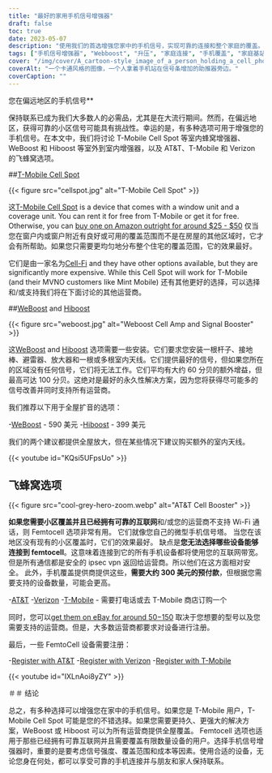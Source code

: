 ```yaml
---
title: "最好的家用手机信号增强器"
draft: false
toc: true
date: 2023-05-07
description: "使用我们的首选增强您家中的手机信号，实现可靠的连接和整个家庭的覆盖。"
tags: ["手机信号增强器", "Webboost", "升压", "家庭连接", "手机覆盖", "家庭基站", "蜂窝信号放大器", "无线信号增强器", "信号增强设备", "移动连接", "手机接待处", "家庭上网", "无线增强器", "电子产品", "家装", "电信", "技术", "智能家居", "无线通话", "移动网络"]
cover: "/img/cover/A_cartoon-style_image_of_a_person_holding_a_cell_phone.png"
coverAlt: "一个卡通风格的图像，一个人拿着手机站在信号条增加的助推器旁边。"
coverCaption: ""
---
```

 您在偏远地区的手机信号**

保持联系已成为我们大多数人的必需品，尤其是在大流行期间。然而，在偏远地区，获得可靠的小区信号可能具有挑战性。幸运的是，有多种选项可用于增强您的手机信号。在本文中，我们将讨论 T-Mobile Cell Spot 等室内蜂窝增强器、WeBoost 和 Hiboost 等室外到室内增强器，以及 AT&T、T-Mobile 和 Verizon 的飞蜂窝选项。

##[T-Mobile Cell Spot](https://amzn.to/41cXppc)

{{< figure src="cellspot.jpg" alt="T-Mobile Cell Spot" >}}

这[T-Mobile Cell Spot](https://amzn.to/41cXppc) is a device that comes with a window unit and a coverage unit. You can rent it for free from T-Mobile or get it for free. Otherwise, you can [buy one on Amazon outright for around $25 - $50](https://amzn.to/41cXppc) 仅当您在窗户内或窗户附近有良好或可用的覆盖范围而不是在房屋的其他区域时，它才会有所帮助。如果您只需要更均匀地分布整个住宅的覆盖范围，它的效果最好。

它们是由一家名为[Cell-Fi](https://nextivityinc.com/products/) and they have other options available, but they are significantly more expensive. While this Cell Spot will work for T-Mobile (and their MVNO customers like Mint Mobile) 还有其他更好的选择，可以选择和/或支持我们将在下面讨论的其他运营商。

##[WeBoost](https://amzn.to/42chuNG) and [Hiboost](https://amzn.to/3NPsSL6)

{{< figure src="weboost.jpg" alt="Weboost Cell Amp and Signal Booster" >}}

这[WeBoost](https://amzn.to/42chuNG) and [Hiboost](https://amzn.to/3NPsSL6) 选项需要一些安装。它们要求您安装一根杆子、接地棒、避雷器、放大器和一根或多根室内天线。它们提供最好的信号，但如果您所在的区域没有任何信号，它们将无法工作。它们平均有大约 60 分贝的额外增益，但最高可达 100 分贝。这绝对是最好的永久性解决方案，因为您将获得尽可能多的信号改善并同时支持所有运营商。

我们推荐以下用于全屋扩音的选项：

-[WeBoost](https://amzn.to/42chuNG) - 590 美元
-[Hiboost](https://amzn.to/3NPsSL6) - 399 美元

我们的两个建议都提供全屋放大，但在某些情况下建议购买额外的室内天线。

{{< youtube id="KQsi5UFpsUo" >}}

## 飞蜂窝选项

{{< figure src="cool-grey-hero-zoom.webp" alt="AT&T Cell Booster" >}}

**如果您需要小区覆盖并且已经拥有可靠的互联网**和/或您的运营商不支持 Wi-Fi 通话，则 Femtocell 选项非常有用。
它们就像您自己的微型手机信号塔。
当您在该地区没有现有的小区覆盖时，它们的效果最好。
缺点是**您无法选择哪些设备能够连接到 femtocell**。这意味着连接到它的所有手机设备都将使用您的互联网带宽。但是所有通信都是安全的 ipsec vpn 返回给运营商。所以他们在这方面相对安全。
此外，手机覆盖提供商提供这些，**需要大约 300 美元的预付款**，但根据您需要支持的设备数量，可能会更高。
 
-[AT&T](https://www.att.com/buy/accessories/Specialty-Items/att-cell-booster.html)
-[Verizon](https://www.verizon.com/products/verizon-lte-network-extender/)
-[T-Mobile](https://www.t-mobile.com/support/coverage/4g-lte-cellspot) - 需要打电话或去 T-Mobile 商店订购一个

同时，您可以[get them on eBay for around $50-$150](https://www.ebay.com/sch/i.html?_nkw=femtocell) 取决于您想要的型号以及您需要支持的运营商。但是，大多数运营商都要求对设备进行注册。

最后，一些 FemtoCell 设备需要注册：

-[Register with AT&T](https://www.att.com/device-support/article/wireless/KM1458172/ATT/ATTSS2FII)
-[Register with Verizon](https://www.verizonwireless.com/content/wcms/overlays/register-signal-booster.html)
-[Register with T-Mobile](https://www.t-mobile.com/support/coverage/4g-lte-cellspot)

{{< youtube id="IXLnAoi8yZY" >}}

＃＃ 结论

总之，有多种选择可以增强您在家中的手机信号。如果您是 T-Mobile 用户，T-Mobile Cell Spot 可能是您的不错选择。如果您需要更持久、更强大的解决方案，WeBoost 或 Hiboost 可以为所有运营商提供全屋覆盖。 Femtocell 选项也适用于那些已经拥有可靠互联网并且需要覆盖有限数量设备的用户。选择手机信号增强器时，重要的是要考虑信号强度、覆盖范围和成本等因素。使用合适的设备，无论您身在何处，都可以享受可靠的手机连接并与朋友和家人保持联系。
